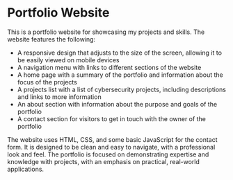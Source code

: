 # Portfolio Website

This is a portfolio website for showcasing my projects and skills. The website features the following:

- A responsive design that adjusts to the size of the screen, allowing it to be easily viewed on mobile devices
- A navigation menu with links to different sections of the website
- A home page with a summary of the portfolio and information about the focus of the projects
- A projects list with a list of cybersecurity projects, including descriptions and links to more information
- An about section with information about the purpose and goals of the portfolio
- A contact section for visitors to get in touch with the owner of the portfolio

The website uses HTML, CSS, and some basic JavaScript for the contact form. It is designed to be clean and easy to navigate, with a professional look and feel. The portfolio is focused on demonstrating expertise and knowledge with projects, with an emphasis on practical, real-world applications.
